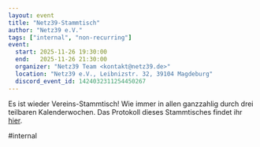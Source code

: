 ```yaml
---
layout: event
title: "Netz39-Stammtisch"
author: "Netz39 e.V."
tags: ["internal", "non-recurring"]
event:
  start: 2025-11-26 19:30:00 
  end:   2025-11-26 21:30:00 
  organizer: "Netz39 Team <kontakt@netz39.de>" 
  location: "Netz39 e.V., Leibnizstr. 32, 39104 Magdeburg"
  discord_event_id: 1424032311254450267
---
```

Es ist wieder Vereins-Stammtisch! Wie immer in allen ganzzahlig durch drei teilbaren Kalenderwochen. Das Protokoll dieses Stammtisches findet ihr [hier](https://wiki.netz39.de/stammtisch:2025:2025-11-26).

#internal
